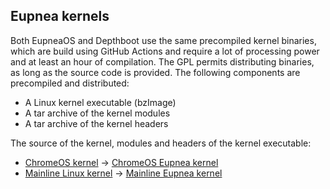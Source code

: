 ## Eupnea kernels

Both EupneaOS and Depthboot use the same precompiled kernel binaries, which are build using GitHub Actions and require a
lot of processing power and at least an hour of compilation. The GPL permits distributing binaries, as long as the
source code is provided. The following components are precompiled and distributed:

* A Linux kernel executable (bzImage)
* A tar archive of the kernel modules
* A tar archive of the kernel headers

The source of the kernel, modules and headers of the kernel executable:

* [ChromeOS kernel](https://chromium.googlesource.com/chromiumos/third_party/kernel)
  -> [ChromeOS Eupnea kernel](https://github.com/eupnea-linux/kernel)
* [Mainline Linux kernel](https://github.com/torvalds/linux)
  -> [Mainline Eupnea kernel](https://github.com/eupnea-linux/mainline-kernel)

